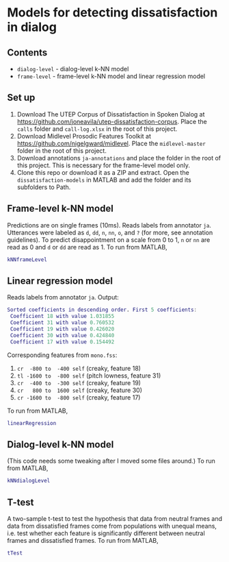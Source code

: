 # Models for detecting dissatisfaction in dialog

## Contents

- `dialog-level` - dialog-level k-NN model
- `frame-level` - frame-level k-NN model and linear regression model

## Set up

1. Download The UTEP Corpus of Dissatisfaction in Spoken Dialog at <https://github.com/joneavila/utep-dissatisfaction-corpus>. Place the `calls` folder and `call-log.xlsx` in the root of this project.
1. Download Midlevel Prosodic Features Toolkit at <https://github.com/nigelgward/midlevel>. Place the `midlevel-master` folder in the root of this project.
1. Download annotations `ja-annotations` and place the folder in the root of this project. This is necessary for the frame-level model only.
1. Clone this repo or download it as a ZIP and extract. Open the `dissatisfaction-models` in MATLAB and add the folder and its subfolders to Path.

## Frame-level k-NN model

Predictions are on single frames (10ms). Reads labels from annotator `ja`. Utterances were labeled as `d`, `dd`, `n`, `nn`, `o`, and `?` (for more, see annotation guidelines). To predict disappointment on a scale from 0 to 1, `n` or `nn` are read as 0 and `d` or `dd` are read as 1. To run from MATLAB,

```MATLAB
kNNframeLevel
```

## Linear regression model

Reads labels from annotator `ja`. Output:

```MATLAB
Sorted coefficients in descending order. First 5 coefficients:
 Coefficient 18 with value 1.031855
 Coefficient 31 with value 0.760532
 Coefficient 19 with value 0.426020
 Coefficient 30 with value 0.424840
 Coefficient 17 with value 0.154492
```

Corresponding features from `mono.fss`:

1. `cr  -800 to  -400 self` (creaky, feature 18)
1. `tl -1600 to  -800 self` (pitch lowness, feature 31)
1. `cr  -400 to  -300 self` (creaky, feature 19)
1. `cr   800 to  1600 self` (creaky, feature 30)
1. `cr -1600 to  -800 self` (creaky, feature 17)

To run from MATLAB,

```MATLAB
linearRegression
```

## Dialog-level k-NN model

(This code needs some tweaking after I moved some files around.) To run from MATLAB,

```MATLAB
kNNdialogLevel
```

## T-test

A two-sample t-test to test the hypothesis that data from neutral frames and data from dissatisfied frames come from populations with unequal means, i.e. test whether each feature is significantly different between neutral frames and dissatisfied frames. To run from MATLAB,

```MATLAB
tTest
```
